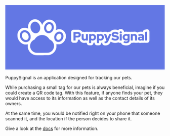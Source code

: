 ![Banner](banner.png)

PuppySignal is an application designed for tracking our pets.

While purchasing a small tag for our pets is always beneficial, imagine if you could create a QR code tag. With this feature, if anyone finds your pet, they would have access to its information as well as the contact details of its owners.

At the same time, you would be notified right on your phone that someone scanned it, and the location if the person decides to share it.

Give a look at the [docs](https://docs.puppysignal.com) for more information.
